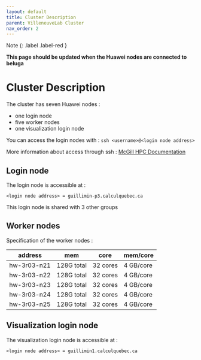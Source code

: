 ```yaml
---
layout: default
title: Cluster Description
parent: VilleneuveLab Cluster
nav_order: 2
---
```


Note
{: .label .label-red }

**This page should be updated when the Huawei nodes are connected to beluga**

# Cluster Description

The cluster has seven Huawei nodes :

- one login node
- five worker nodes
- one visualization login node

You can access the login nodes with : `ssh <username>@<login node address>`

More information about access through ssh : [McGill HPC Documentation][mcgillHPC-access]

## Login node

The login node is accessible at :

`<login node address> = guillimin-p3.calculquebec.ca`

This login node is shared with 3 other groups

## Worker nodes

Specification of the worker nodes :

| address | mem | core | mem/core |
| --- | --- | --- | --- |
| hw-3r03-n21 | 128G total | 32 cores | 4 GB/core |
| hw-3r03-n22 | 128G total | 32 cores | 4 GB/core |
| hw-3r03-n23 | 128G total | 32 cores | 4 GB/core |
| hw-3r03-n24 | 128G total | 32 cores | 4 GB/core |
| hw-3r03-n25 | 128G total | 32 cores | 4 GB/core |

## Visualization login node

The visualization login node is accessible at :

`<login node address> = guillimin1.calculquebec.ca`


[mcgillHPC-access]: http://www.hpc.mcgill.ca/index.php/starthere/81-doc-pages/85-guillimin-access
